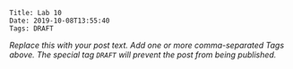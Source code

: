     Title: Lab 10
    Date: 2019-10-08T13:55:40
    Tags: DRAFT

_Replace this with your post text. Add one or more comma-separated
Tags above. The special tag `DRAFT` will prevent the post from being
published._

<!-- more -->

